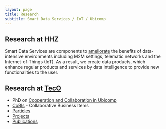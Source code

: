 ```yaml
---
layout: page
title: Research
subtitle: Smart Data Services / IoT / Ubicomp
---
```


## Research at HHZ

Smart Data Services are components to [ameliorate](http://www.dictionary.com/browse/ameliorate) the benefits of data-intensive environments including M2M settings, telematic networks and the Internet-of-Things (IoT). As a result, we create data products, which enhance regular products and services by data intelligence to provide new functionalities to the user.


## Research at [TecO](http://www.teco.edu/~cdecker/)

* PhD on [Cooperation and Collaboration in Ubicomp](research/fccs/fccs.md)
* [CoBIs](research/cobis/cobis.md) - Collaborative Business Items
* [Particles](http://particle.teco.edu)
* [Projects](http://www.teco.edu/~cdecker/projects/)
* [Publications](http://www.teco.edu/~cdecker/pub/)

